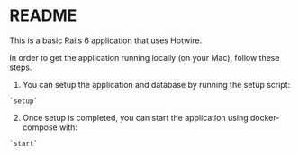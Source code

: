 # README

This is a basic Rails 6 application that uses Hotwire.

In order to get the application running locally (on your Mac), follow these
steps.

  1. You can setup the application and database by running the setup script:

    `setup`

  2. Once setup is completed, you can start the application using docker-compose with:

    `start`